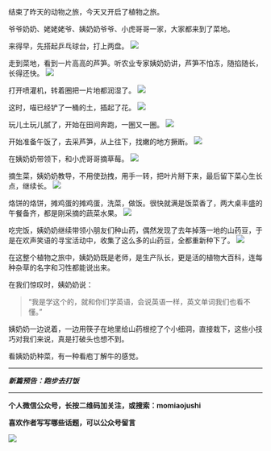 结束了昨天的动物之旅，今天又开启了植物之旅。

爷爷奶奶、姥姥姥爷、姨奶奶爷爷、小虎哥哥一家，大家都来到了菜地。

来得早，先搭起乒乓球台，打上两盘。
![](img/51001-f1908b70ffb3e9e0.jpg)

走到菜地，看到一片高高的芦笋。听农业专家姨奶奶讲，芦笋不怕冻，随掐随长，长得还快。
![](img/51001-345769f1711fd408.jpg)

打开喷灌机，转着圈把一片地都润湿了。
![](img/51001-f2a1688e2345fae9.jpg)

这时，喵已经铲了一桶的土，插起了花。
![](img/51001-ff0d7027d38537d1.jpg)

玩儿土玩儿腻了，开始在田间奔跑，一圈又一圈。
![](img/51001-67fab4665c1e769e.jpg)

开始准备午饭了，去采芦笋，从上往下，找嫩的地方撅断。
![](img/51001-7fe234a479a685a9.jpg)

在姨奶奶带领下，和小虎哥哥摘草莓。
![](img/51001-78c044a565adeb94.jpg)

摘生菜，姨奶奶教导，不用使劲拽，用手一转，把叶片掰下来，最后留下菜心生长点，继续长。
![](img/51001-1e2a6b8d8a54cf21.jpg)

烙饼的烙饼，摊鸡蛋的摊鸡蛋，洗菜，做饭。很快就满是饭菜香了，两大桌丰盛的午餐备齐，都是刚采摘的蔬菜水果。
![](img/51001-c986a1725b05695e.jpg)

吃完饭，姨奶奶继续带领小朋友们种山药，偶然发现了去年掉落一地的山药豆，于是在欢声笑语的寻宝活动中，收集了这么多的山药豆，全都重新种下了。
![](img/51001-2a00179f91e776ef.jpg)

在这整个植物之旅中，姨奶奶既是老师，是生产队长，更是活的植物大百科，连每种杂草的名字和习性都能说出来。

在我们惊叹时，姨奶奶说：
>“我是学这个的，就和你们学英语，会说英语一样，英文单词我们也看不懂。”

姨奶奶一边说着，一边用筷子在地里给山药根挖了个小细洞，直接栽下，这些小技巧对我们来说，真是打破头也想不到。

看姨奶奶种菜，有一种看庖丁解牛的感觉。

***

***新篇预告：跑步去打饭***

***


**个人微信公众号，长按二维码加关注，或搜索：momiaojushi**

**喜欢作者写写哪些话题，可以公众号留言**

![](https://github.com/jiluofu/jiluofu.github.com/raw/master/momiaojushi/static/qrcode.jpg)
